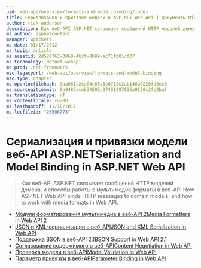 ```yaml
---
uid: web-api/overview/formats-and-model-binding/index
title: Сериализация и привязка модели в ASP.NET Web API | Документы Microsoft
author: rick-anderson
description: Как веб-API ASP.NET связывает сообщений HTTP моделей домена, и способы работы с мультимедиа форматы в веб-API.
ms.author: aspnetcontent
manager: wpickett
ms.date: 01/17/2012
ms.topic: article
ms.assetid: 2d520763-3860-4b3f-8b99-ac71fb01cf37
ms.technology: dotnet-webapi
ms.prod: .net-framework
msc.legacyurl: /web-api/overview/formats-and-model-binding
msc.type: chapter
ms.openlocfilehash: 8aa061c2cdf4c65a1e0718e2ab146a0220fd8ee6
ms.sourcegitcommit: 9a9483aceb34591c97451997036a9120c3fe2baf
ms.translationtype: HT
ms.contentlocale: ru-RU
ms.lasthandoff: 11/10/2017
ms.locfileid: "26506773"
---
```

<a name="serialization-and-model-binding-in-aspnet-web-api"></a><span data-ttu-id="72f60-103">Сериализация и привязки модели веб-API ASP.NET</span><span class="sxs-lookup"><span data-stu-id="72f60-103">Serialization and Model Binding in ASP.NET Web API</span></span>
====================
> <span data-ttu-id="72f60-104">Как веб-API ASP.NET связывает сообщений HTTP моделей домена, и способы работы с мультимедиа форматы в веб-API.</span><span class="sxs-lookup"><span data-stu-id="72f60-104">How ASP.NET Web API binds HTTP messages to domain models, and how to work with media formats in Web API.</span></span>


- [<span data-ttu-id="72f60-105">Модули форматирования мультимедиа в веб-API 2</span><span class="sxs-lookup"><span data-stu-id="72f60-105">Media Formatters in Web API 2</span></span>](media-formatters.md)
- [<span data-ttu-id="72f60-106">JSON и XML-сериализации в веб-API</span><span class="sxs-lookup"><span data-stu-id="72f60-106">JSON and XML Serialization in Web API</span></span>](json-and-xml-serialization.md)
- [<span data-ttu-id="72f60-107">Поддержка BSON в веб-API 2.1</span><span class="sxs-lookup"><span data-stu-id="72f60-107">BSON Support in Web API 2.1</span></span>](bson-support-in-web-api-21.md)
- [<span data-ttu-id="72f60-108">Согласование содержимого в веб-API</span><span class="sxs-lookup"><span data-stu-id="72f60-108">Content Negotiation in Web API</span></span>](content-negotiation.md)
- [<span data-ttu-id="72f60-109">Проверка модели в веб-API</span><span class="sxs-lookup"><span data-stu-id="72f60-109">Model Validation in Web API</span></span>](model-validation-in-aspnet-web-api.md)
- [<span data-ttu-id="72f60-110">Параметр привязки в веб-API</span><span class="sxs-lookup"><span data-stu-id="72f60-110">Parameter Binding in Web API</span></span>](parameter-binding-in-aspnet-web-api.md)
